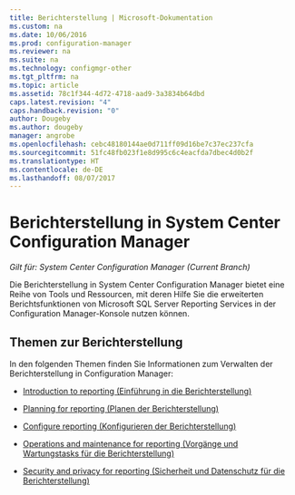 ```yaml
---
title: Berichterstellung | Microsoft-Dokumentation
ms.custom: na
ms.date: 10/06/2016
ms.prod: configuration-manager
ms.reviewer: na
ms.suite: na
ms.technology: configmgr-other
ms.tgt_pltfrm: na
ms.topic: article
ms.assetid: 78c1f344-4d72-4718-aad9-3a3834b64dbd
caps.latest.revision: "4"
caps.handback.revision: "0"
author: Dougeby
ms.author: dougeby
manager: angrobe
ms.openlocfilehash: cebc48180144ae0d711ff09d16be7c37ec237cfa
ms.sourcegitcommit: 51fc48fb023f1e8d995c6c4eacfda7dbec4d0b2f
ms.translationtype: HT
ms.contentlocale: de-DE
ms.lasthandoff: 08/07/2017
---
```

# <a name="reporting-in-system-center-configuration-manager"></a>Berichterstellung in System Center Configuration Manager

*Gilt für: System Center Configuration Manager (Current Branch)*

Die Berichterstellung in System Center Configuration Manager bietet eine Reihe von Tools und Ressourcen, mit deren Hilfe Sie die erweiterten Berichtsfunktionen von Microsoft SQL Server Reporting Services in der Configuration Manager-Konsole nutzen können.  

## <a name="reporting-topics"></a>Themen zur Berichterstellung  
 In den folgenden Themen finden Sie Informationen zum Verwalten der Berichterstellung in Configuration Manager:  

-   [Introduction to reporting (Einführung in die Berichterstellung)](introduction-to-reporting.md)  

-   [Planning for reporting (Planen der Berichterstellung)](planning-for-reporting.md)  

-   [Configure reporting (Konfigurieren der Berichterstellung)](configuring-reporting.md)  

-   [Operations and maintenance for reporting (Vorgänge und Wartungstasks für die Berichterstellung)](operations-and-maintenance-for-reporting.md)  

-   [Security and privacy for reporting (Sicherheit und Datenschutz für die Berichterstellung)](security-and-privacy-for-reporting.md)  
